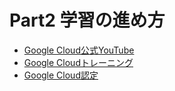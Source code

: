 # Part2 学習の進め方
- [Google Cloud公式YouTube](https://www.youtube.com/channel/UCxl3AizmA_6YC4lpeycP8kA)
- [Google Cloudトレーニング](https://cloud.google.com/training/getstarted?hl=ja)
- [Google Cloud認定](https://cloud.google.com/certification/cloud-engineer?hl=ja)
